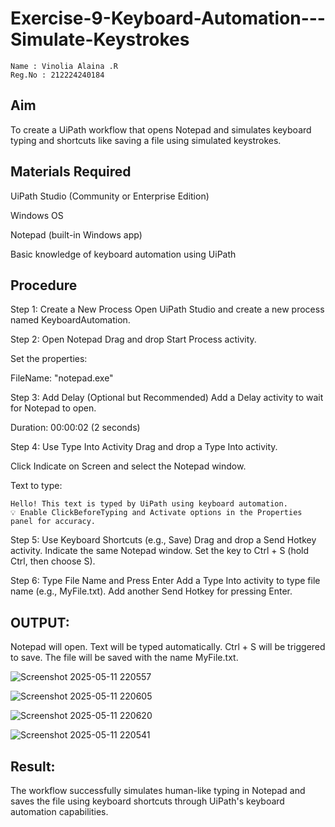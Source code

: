 # Exercise-9-Keyboard-Automation---Simulate-Keystrokes
~~~
Name : Vinolia Alaina .R
Reg.No : 212224240184
~~~

## Aim
To create a UiPath workflow that opens Notepad and simulates keyboard typing and shortcuts like saving a file using simulated keystrokes.

## Materials Required
UiPath Studio (Community or Enterprise Edition)

Windows OS

Notepad (built-in Windows app)

Basic knowledge of keyboard automation using UiPath

## Procedure
Step 1: Create a New Process
Open UiPath Studio and create a new process named KeyboardAutomation.

Step 2: Open Notepad
Drag and drop Start Process activity.

Set the properties:

FileName: "notepad.exe"

Step 3: Add Delay (Optional but Recommended)
Add a Delay activity to wait for Notepad to open.

Duration: 00:00:02 (2 seconds)

Step 4: Use Type Into Activity
Drag and drop a Type Into activity.

Click Indicate on Screen and select the Notepad window.

Text to type:
~~~
Hello! This text is typed by UiPath using keyboard automation.
💡 Enable ClickBeforeTyping and Activate options in the Properties panel for accuracy.
~~~
Step 5: Use Keyboard Shortcuts (e.g., Save)
Drag and drop a Send Hotkey activity.
Indicate the same Notepad window.
Set the key to Ctrl + S (hold Ctrl, then choose S).

Step 6: Type File Name and Press Enter
Add a Type Into activity to type file name (e.g., MyFile.txt).
Add another Send Hotkey for pressing Enter.

## OUTPUT:
Notepad will open.
Text will be typed automatically.
Ctrl + S will be triggered to save.
The file will be saved with the name MyFile.txt.

![Screenshot 2025-05-11 220557](https://github.com/user-attachments/assets/b6d3cf6e-ec49-47eb-83eb-b50e666a7af5)

![Screenshot 2025-05-11 220605](https://github.com/user-attachments/assets/db69d067-48c9-4651-ae83-ea71c10c9395)

![Screenshot 2025-05-11 220620](https://github.com/user-attachments/assets/ca8c8277-4897-45a9-b550-f4f3ab167d42)

![Screenshot 2025-05-11 220541](https://github.com/user-attachments/assets/c8f75b1d-d6bb-4476-b6e6-32cd650d7515)

## Result:
The workflow successfully simulates human-like typing in Notepad and saves the file using keyboard shortcuts through UiPath's keyboard automation capabilities.

